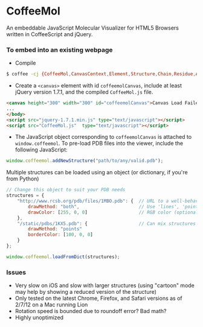 CoffeeMol
=========

An embeddable JavaScript Molecular Visualizer for HTML5 Browsers written in CoffeeScript and jQuery.

### To embed into an existing webpage
* Compile

```bash
$ coffee -cj {CoffeeMol,CanvasContext,Element,Structure,Chain,Residue,Atom,Selector,main}.coffee
```

* Create a `<canvas>` element with id `coffeemolCanvas`, include at least jQuery version 1.7.1, and the compiled `CoffeeMol.js` file.

```html
<canvas height="300" width="300" id="coffeemolCanvas">Canvas Load Failed</canvas>
...
</body>
<script src="jquery-1.7.1.min.js" type="text/javascript"></script>
<script src="CoffeeMol.js"  type="text/javascript"></script>
```

* The JavaScript object corresponding to `coffeemolCanvas` is attached to `window.coffeemol`. To pre-load PDB files into the viewer, include the following JavaScript:

```js
window.coffeemol.addNewStructure("path/to/any/valid.pdb");
```

Multiple structures can be loaded using an object (or dictionary, if you're from Python) 

```js
// Change this object to suit your PDB needs
structures = {
	"http://www.rcsb.org/pdb/files/1MBO.pdb": {  // URL to a well-behaved PDB file
		drawMethod: "both",						 // Use 'lines', 'points', or 'both'
		drawColor: [255, 0, 0]				     // RGB color (optional)
	},
    "/static/pdbs/1KX5.pdb": {					 // Can mix structures and properties
        drawMethod: "points"
		borderColor: [100, 0, 0]
	}
};

window.coffeemol.loadFromDict(structures);
```

### Issues

* Very slow on iOS and slow with larger structures (using "cartoon" mode may help by showing a reduced version of the structure)
* Only tested on the latest Chrome, Firefox, and Safari versions as of 2/7/12 on a Mac running Lion
* Rotation speed is bounded due to roundoff error? Bad math?
* Highly unoptimized
